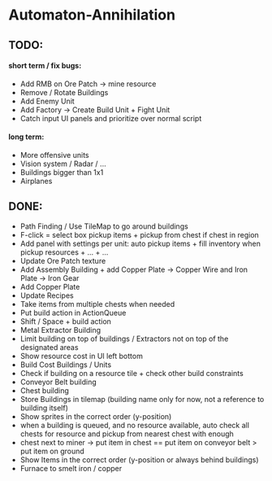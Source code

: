 # Automaton-Annihilation


## TODO:

#### short term / fix bugs:
 - Add RMB on Ore Patch -> mine resource
 - Remove / Rotate Buildings
 - Add Enemy Unit
 - Add Factory -> Create Build Unit + Fight Unit
 - Catch input UI panels and prioritize over normal script


#### long term:
 - More offensive units
 - Vision system / Radar / ...
 - Buildings bigger than 1x1
 - Airplanes


## DONE:
 - Path Finding / Use TileMap to go around buildings
 - F-click = select box pickup items + pickup from chest if chest in region
 - Add panel with settings per unit: auto pickup items + fill inventory when pickup resources + ... + ...
 - Update Ore Patch texture
 - Add Assembly Building + add Copper Plate -> Copper Wire and Iron Plate -> Iron Gear
 - Add Copper Plate
 - Update Recipes
 - Take items from multiple chests when needed
 - Put build action in ActionQueue
 - Shift / Space + build action
 - Metal Extractor Building
 - Limit building on top of buildings / Extractors not on top of the designated areas
 - Show resource cost in UI left bottom
 - Build Cost Buildings / Units
 - Check if building on a resource tile + check other build constraints
 - Conveyor Belt building
 - Chest building
 - Store Buildings in tilemap (building name only for now, not a reference to building itself)
 - Show sprites in the correct order (y-position)
 - when a building is queued, and no resource available, auto check all chests for resource and pickup from nearest chest with enough
 - chest next to miner -> put item in chest == put item on conveyor belt > put item on ground
 - Show Items in the correct order (y-position or always behind buildings)
 - Furnace to smelt iron / copper
